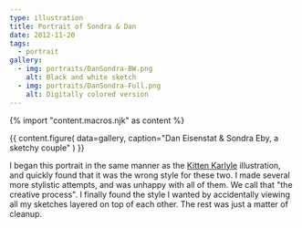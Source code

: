 ```yaml
---
type: illustration
title: Portrait of Sondra & Dan
date: 2012-11-20
tags:
  - portrait
gallery:
  - img: portraits/DanSondra-BW.png
    alt: Black and white sketch
  - img: portraits/DanSondra-Full.png
    alt: Digitally colored version
---
```

{% import "content.macros.njk" as content %}

{{ content.figure(
  data=gallery,
  caption="Dan Eisenstat & Sondra Eby, a sketchy couple"
) }}

I began this portrait in the same manner
as the [Kitten Karlyle][kk] illustration,
and quickly found that it was the wrong style for these two.
I made several more stylistic attempts,
and was unhappy with all of them.
We call that "the creative process".
I finally found the style I wanted
by accidentally viewing all my sketches
layered on top of each other.
The rest was just a matter of cleanup.

[tg]: https://teacupgorilla.com/
[kk]: /2012/10/18/kitten-karlyle/
